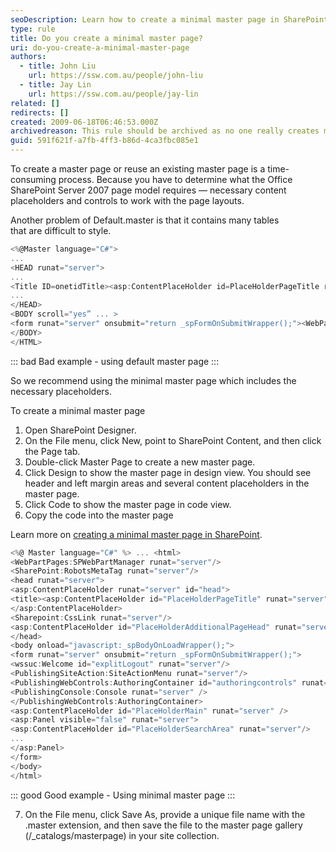 ```yaml
---
seoDescription: Learn how to create a minimal master page in SharePoint for efficient and easy-to-style web pages.
type: rule
title: Do you create a minimal master page?
uri: do-you-create-a-minimal-master-page
authors:
  - title: John Liu
    url: https://ssw.com.au/people/john-liu
  - title: Jay Lin
    url: https://ssw.com.au/people/jay-lin
related: []
redirects: []
created: 2009-06-18T06:46:53.000Z
archivedreason: This rule should be archived as no one really creates masterpages anymore - classic pages using Master Pages are considered old.
guid: 591f621f-a7fb-4ff3-b86d-4ca3fbc085e1
---
```


To create a master page or reuse an existing master page is a time-consuming process. Because you have to determine what the Office SharePoint Server 2007 page model requires — necessary content placeholders and controls to work with the page layouts.

Another problem of Default.master is that it contains many tables that are difficult to style.  

<!--endintro-->

``` cs
<%@Master language="C#">
...
<HEAD runat="server">
...
<Title ID=onetidTitle><asp:ContentPlaceHolder id=PlaceHolderPageTitle runat="server"/></Title>
...
</HEAD>
<BODY scroll="yes” ... >
<form runat="server" onsubmit="return _spFormOnSubmitWrapper();"><WebPartPages:SPWebPartManager id="m" runat="Server"/><table class="ms-main" CELLPADDING=0 CELLSPACING=0 BORDER=0 WIDTH="100%" HEIGHT="100%"> <tr> <td> <asp:ContentPlaceHolder id="PlaceHolderGlobalNavigation" runat="server"> <table CELLPADDING=0 CELLSPACING=0 BORDER=0 WIDTH="100%"> ... </table> </asp:ContentPlaceHolder> </td> </tr> <tr> ... </tr> <tr> <td id="onetIdTopNavBarContainer" WIDTH=100% class="ms-bannerContainer"> <asp:ContentPlaceHolder id="PlaceHolderTopNavBar" runat="server"> ... </asp:ContentPlaceHolder> </td> </tr> <tr height="100%"> <td> <table width="100%" height="100%" cellspacing="0" cellpadding="0"> ... </table> </td> </tr> </table> <asp:ContentPlaceHolder id="PlaceHolderFormDigest" runat="server"> ... </asp:ContentPlaceHolder> ... </form> <asp:ContentPlaceHolder id="PlaceHolderUtilityContent" runat="server"/> <asp:ContentPlaceHolder id="PlaceHolderBodyAreaClass" runat="server"/> <asp:ContentPlaceHolder id="PlaceHolderTitleAreaClass" runat="server"/> 
</BODY>
</HTML>
```

::: bad
Bad example - using default master page
:::

So we recommend using the minimal master page which includes the necessary placeholders.

To create a minimal master page

1. Open SharePoint Designer.
2. On the File menu, click New, point to SharePoint Content, and then click the Page tab.
3. Double-click Master Page to create a new master page.
4. Click Design to show the master page in design view. You should see header and left margin areas and several content placeholders in the master page.
5. Click Code to show the master page in code view.
6. Copy the code into the master page

Learn more on [creating a minimal master page in SharePoint](https://learn.microsoft.com/en-us/sharepoint/dev/general-development/how-to-create-a-minimal-master-page-in-sharepoint).

``` cs
<%@ Master language="C#" %> ... <html>     
<WebPartPages:SPWebPartManager runat="server"/>     
<SharePoint:RobotsMetaTag runat="server"/>     
<head runat="server">         
<asp:ContentPlaceHolder runat="server" id="head">             
<title><asp:ContentPlaceHolder id="PlaceHolderPageTitle" runat="server" /></title>
</asp:ContentPlaceHolder>
<Sharepoint:CssLink runat="server"/>
<asp:ContentPlaceHolder id="PlaceHolderAdditionalPageHead" runat="server" />
</head>
<body onload="javascript:_spBodyOnLoadWrapper();">
<form runat="server" onsubmit="return _spFormOnSubmitWrapper();">
<wssuc:Welcome id="explitLogout" runat="server"/>
<PublishingSiteAction:SiteActionMenu runat="server"/>
<PublishingWebControls:AuthoringContainer id="authoringcontrols" runat="server">
<PublishingConsole:Console runat="server" />
</PublishingWebControls:AuthoringContainer>
<asp:ContentPlaceHolder id="PlaceHolderMain" runat="server" />
<asp:Panel visible="false" runat="server">
<asp:ContentPlaceHolder id="PlaceHolderSearchArea" runat="server"/>
...
</asp:Panel>
</form>
</body>
</html>
```

::: good
Good example - Using minimal master page
:::

7. On the File menu, click Save As, provide a unique file name with the .master extension, and then save the file to the master page gallery (/\_catalogs/masterpage) in your site collection.
